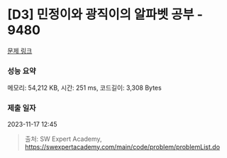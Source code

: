 # [D3] 민정이와 광직이의 알파벳 공부 - 9480 

[문제 링크](https://swexpertacademy.com/main/code/problem/problemDetail.do?contestProbId=AXAdrmW61ssDFAXq) 

### 성능 요약

메모리: 54,212 KB, 시간: 251 ms, 코드길이: 3,308 Bytes

### 제출 일자

2023-11-17 12:45



> 출처: SW Expert Academy, https://swexpertacademy.com/main/code/problem/problemList.do